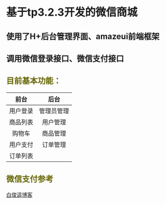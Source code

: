 # 基于tp3.2.3开发的微信商城

## 使用了H+后台管理界面、amazeui前端框架

## 调用微信登录接口、微信支付接口

## <font color="#666600">目前基本功能：


|前台|后台|
|:---:|:---:|
|用户登录|管理员管理|
|商品列表|用户管理|
|购物车|商品管理|
|用户支付|订单管理|
|订单列表||

## 微信支付参考
[白俊遥博客](https://baijunyao.com/article/78)
